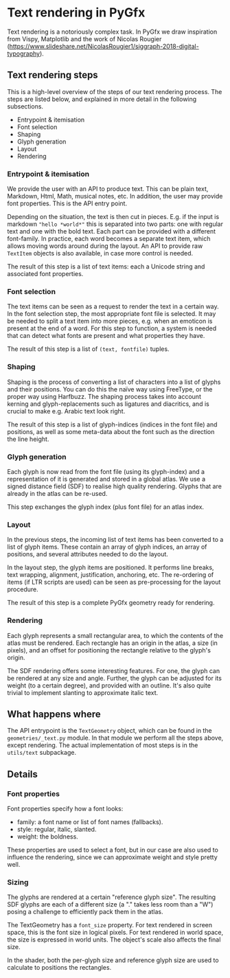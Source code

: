 # Text rendering in PyGfx

Text rendering is a notoriously complex task. In PyGfx we draw inspiration
from Vispy, Matplotlib and the work of Nicolas Rougier
(https://www.slideshare.net/NicolasRougier1/siggraph-2018-digital-typography).

## Text rendering steps

This is a high-level overview of the steps of our text rendering
process. The steps are listed below, and explained in more detail in
the following subsections.

* Entrypoint & itemisation
* Font selection
* Shaping
* Glyph generation
* Layout
* Rendering

### Entrypoint & itemisation

We provide the user with an API to produce text. This can be plain text,
Markdown, Html, Math, musical notes, etc. In addition, the user may
provide font properties. This is the API entry point.

Depending on the situation, the text is then cut in pieces. E.g. if the
input is markdown `"hello *world*"`  this is separated into two parts:
one with regular text and one with the bold text. Each part can be
provided with a different font-family. In practice, each word becomes
a separate text item, which allows moving words around during the
layout. An API to provide raw `TextItem` objects is also available,
in case more control is needed.

The result of this step is a list of text items: each a Unicode string
and associated font properties.

### Font selection

The text items can be seen as a request to render the text in a certain
way. In the font selection step, the most appropriate font file is
selected. It may be needed to split a text item into more pieces, e.g.
when an emoticon is present at the end of a word. For this step to
function, a system is needed that can detect what fonts are present and
what properties they have.

The result of this step is a list of `(text, fontfile)` tuples.

### Shaping

Shaping is the process of converting a list of characters into a list
of glyphs and their positions. You can do this the naïve way using
FreeType, or the proper way using Harfbuzz. The shaping process takes
into account kerning and glyph-replacements such as ligatures and
diacritics, and is crucial to make e.g. Arabic text look right.

The result of this step is a list of glyph-indices (indices in the font
file) and positions, as well as some meta-data about the font such as
the direction the line height.

### Glyph generation

Each glyph is now read from the font file (using its glyph-index) and
a representation of it is generated and stored in a global atlas. We
use a signed distance field (SDF) to realise high quality rendering.
Glyphs that are already in the atlas can be re-used.

This step exchanges the glyph index (plus font file) for an atlas index.

### Layout

In the previous steps, the incoming list of text items has been
converted to a list of glyph items. These contain an array of glyph
indices, an array of positions, and several attributes needed to do the
layout.

In the layout step, the glyph items are positioned. It performs line
breaks, text wrapping, alignment, justification, anchoring, etc. The
re-ordering of items (if LTR scripts are used) can be seen as
pre-processing for the layout procedure.

The result of this step is a complete PyGfx geometry ready for rendering.

### Rendering

Each glyph represents a small rectangular area, to which the contents
of the atlas must be rendered. Each rectangle has an origin in the
atlas, a size (in pixels), and an offset for positioning the rectangle
relative to the glyph's origin.

The SDF rendering offers some interesting features. For one, the glyph
can be rendered at any size and angle. Further, the glyph can be
adjusted for its weight (to a certain degree), and provided with an
outline. It's also quite trivial to implement slanting to approximate
italic text.

## What happens where

The API entrypoint is the `TextGeometry` object, which can be found in
the `geometries/_text.py` module. In that module we perform all the
steps above, except rendering. The actual implementation of most steps
is in the `utils/text` subpackage.

## Details

### Font properties

Font properties specify how a font looks:

* family: a font name or list of font names (fallbacks).
* style: regular, italic, slanted.
* weight: the boldness.

These properties are used to select a font, but in our case are also
used to influence the rendering, since we can approximate weight and style
pretty well.

### Sizing

The glyphs are rendered at a certain "reference glyph size". The
resulting SDF glyphs are each of a different size (a "." takes less
room than a "W") posing a challenge to efficiently pack them in the
atlas.

The TextGeometry has a `font_size` property. For text rendered in screen
space, this is the font size in logical pixels. For text rendered in
world space, the size is expressed in world units. The object's scale
also affects the final size.

In the shader, both the per-glyph size and reference glyph size are used to
calculate to positions the rectangles.



